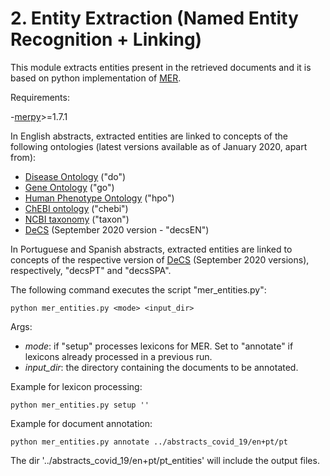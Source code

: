 # 2. Entity Extraction (Named Entity Recognition + Linking)

This module extracts entities present in the retrieved documents and it is based on python implementation of [MER](https://pypi.org/project/merpy/).

Requirements:

-[merpy](https://pypi.org/project/merpy/)>=1.7.1

In English abstracts, extracted entities are linked to concepts of the following ontologies (latest versions available as of January 2020, apart from):   

- [Disease Ontology](https://disease-ontology.org/) ("do")
- [Gene Ontology](http://geneontology.org/) ("go")
- [Human Phenotype Ontology](https://hpo.jax.org/app/) ("hpo")
- [ChEBI ontology](https://www.ebi.ac.uk/chebi/) ("chebi")
- [NCBI taxonomy](https://www.ncbi.nlm.nih.gov/taxonomy) ("taxon")
- [DeCS](https://decs.bvsalud.org/en/) (September 2020 version - "decsEN")

In Portuguese and Spanish abstracts, extracted entities are linked to concepts of the respective version of [DeCS](https://decs.bvsalud.org/en/) (September 2020 versions), respectively, "decsPT" and "decsSPA".

The following command executes the script "mer_entities.py":

```
python mer_entities.py <mode> <input_dir>
```

Args:
- *mode*: if "setup" processes lexicons for MER. Set to "annotate" if lexicons already processed in a previous run.
- *input_dir*: the directory containing the documents to be annotated.     

Example for lexicon processing:

```
python mer_entities.py setup ''
```

Example for document annotation:
```
python mer_entities.py annotate ../abstracts_covid_19/en+pt/pt
```

The dir '../abstracts_covid_19/en+pt/pt_entities' will include the output files. 
